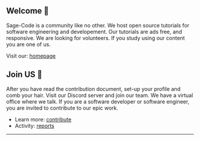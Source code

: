 ## Welcome 👋

Sage-Code is a community like no other. We host open source tutorials for software engineering and developement. Our tutorials are ads free, and responsive. We are looking for volunteers. If you study using our content you are one of us. 

Visit our: [homepage](http://sagecode.net)


## Join US 🤗

After you have read the contribution document, set-up your profile and comb your hair. Visit our Discord server and join our team. We have a virtual office where we talk. If you are a software developer or software engineer, you are invited to contribute to our epic work.

* Learn more: [contribute](https://github.com/sage-code/.github/tree/main/profile/contribute.md)
* Activity: [reports](https://github.com/sage-code/.github/tree/main/reports/readme.md)
---
